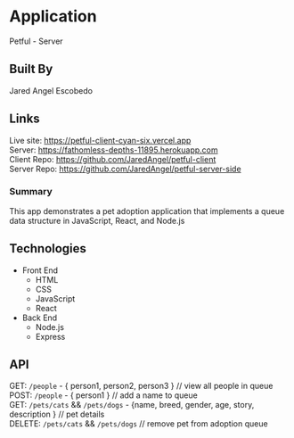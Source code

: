 # Application
Petful - Server

## Built By
Jared Angel Escobedo

## Links
Live site: https://petful-client-cyan-six.vercel.app  
Server: https://fathomless-depths-11895.herokuapp.com   
Client Repo: https://github.com/JaredAngel/petful-client  
Server Repo: https://github.com/JaredAngel/petful-server-side

### Summary
This app demonstrates a pet adoption application that implements a queue data structure in JavaScript, React, and Node.js

## Technologies
- Front End
  * HTML
  * CSS
  * JavaScript
  * React
- Back End
  * Node.js
  * Express

## API
GET: `/people` - { person1, person2, person3 } // view all people in queue  
POST: `/people` - { person1 } // add a name to queue  
GET: `/pets/cats` && `/pets/dogs` - {name, breed, gender, age, story, description } // pet details  
DELETE: `/pets/cats` && `/pets/dogs` // remove pet from adoption queue
